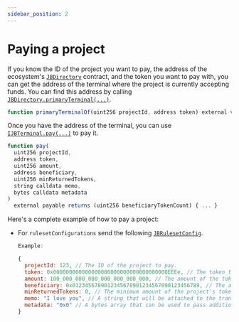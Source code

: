 ```yaml
---
sidebar_position: 2
---
```


# Paying a project

If you know the ID of the project you want to pay, the address of the ecosystem's [`JBDirectory`](/docs/v4/api/core/JBDirectory.md) contract, and the token you want to pay with, you can get the address of the terminal where the project is currently accepting funds. You can find this address by calling [`JBDirectory.primaryTerminal(...)`](/docs/v4/api/core/JBDirectory.md#primaryterminalof).

```javascript
function primaryTerminalOf(uint256 projectId, address token) external view override returns (IJBTerminal) { ... }
```

Once you have the address of the terminal, you can use [`IJBTerminal.pay(...)`](/docs/v4/api/core/interfaces/IJBTerminal.md#pay) to pay it.

```javascript
function pay(
  uint256 projectId,
  address token,
  uint256 amount,
  address beneficiary,
  uint256 minReturnedTokens,
  string calldata memo,
  bytes calldata metadata
)
  external payable returns (uint256 beneficiaryTokenCount) { ... }
```

Here's a complete example of how to pay a project:

*   For `rulesetConfigurations` send the following [`JBRulesetConfig`](/docs/v4/api/core/structs/JBRulesetConfig.md).

    ```javascript
    Example:

    {
      projectId: 123, // The ID of the project to pay.
      token: 0x000000000000000000000000000000000000EEEe, // The token to pay with. If this is ETH, the `amount` property will be overwritten with the ETH amount sent along with the transaction. If this is an ERC-20 token, the `amount` property will be the amount of the token to pay, and an approval must be made to the terminal before the transaction is sent.
      amount: 100_000_000_000_000_000_000_000, // The amount of the token to pay. The number of decimals used in the fixed point number should match the terminal's accounting context for the token being paid with.
      beneficiary: 0x0123456789012345678901234567890123456789, // The address that will receive the project's tokens issued from the payment.
      minReturnedTokens: 0, // The minimum amount of the project's tokens that will be issued to the beneficiary. 
      memo: "I love you", // A string that will be attached to the transaction as a memo.
      metadata: "0x0" // A bytes array that can be used to pass additional information to a pay hook if the project uses one.
    }
    ```


